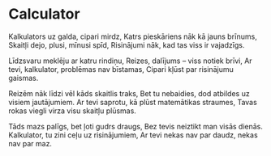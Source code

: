 # Calculator

Kalkulators uz galda, cipari mirdz,
Katrs pieskāriens nāk kā jauns brīnums,
Skaitļi dejo, plusi, mīnusi spīd,
Risinājumi nāk, kad tas viss ir vajadzīgs.

Līdzsvaru meklēju ar katru rindiņu,
Reizes, dalījums – viss notiek brīvi,
Ar tevi, kalkulator, problēmas nav bīstamas,
Cipari kļūst par risinājumu gaismas.

Reizēm nāk līdzi vēl kāds skaitlis traks,
Bet tu nebaidies, dod atbildes uz visiem jautājumiem.
Ar tevi saprotu, kā plūst matemātikas straumes,
Tavas rokas viegli virza visu skaitļu plūsmas.

Tāds mazs palīgs, bet ļoti gudrs draugs,
Bez tevis neiztikt man visās dienās.
Kalkulator, tu zini ceļu uz risinājumiem,
Ar tevi nekas nav par daudz, nekas nav par maz.
